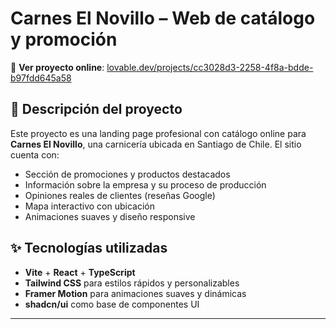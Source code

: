 # Carnes El Novillo – Web de catálogo y promoción

🔗 **Ver proyecto online**: [lovable.dev/projects/cc3028d3-2258-4f8a-bdde-b97fdd645a58](https://lovable.dev/projects/cc3028d3-2258-4f8a-bdde-b97fdd645a58)

## 🧾 Descripción del proyecto

Este proyecto es una landing page profesional con catálogo online para **Carnes El Novillo**, una carnicería ubicada en Santiago de Chile. El sitio cuenta con:

- Sección de promociones y productos destacados
- Información sobre la empresa y su proceso de producción
- Opiniones reales de clientes (reseñas Google)
- Mapa interactivo con ubicación
- Animaciones suaves y diseño responsive

## ✨ Tecnologías utilizadas

- **Vite** + **React** + **TypeScript**
- **Tailwind CSS** para estilos rápidos y personalizables
- **Framer Motion** para animaciones suaves y dinámicas
- **shadcn/ui** como base de componentes UI

---
